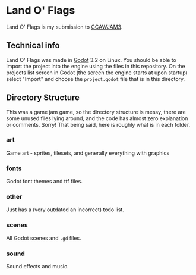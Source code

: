 # Land O' Flags

Land O' Flags is my submission to [CCAWJAM3](https://itch.io/jam/ccawjam-3).

## Technical info

Land O' Flags was made in [Godot](https://godotengine.org/) 3.2 on Linux. You should be able to import the project into the engine using the files in this repository. On the projects list screen in Godot (the screen the engine starts at upon startup) select "Import" and choose the `project.godot` file that is in this directory.

## Directory Structure

This was a game jam game, so the directory structure is messy, there are some unused files lying around, and the code has almost zero explanation or comments. Sorry! That being said, here is roughly what is in each folder.

### art

Game art - sprites, tilesets, and generally everything with graphics

### fonts

Godot font themes and ttf files.

### other

Just has a (very outdated an incorrect) todo list.

### scenes

All Godot scenes and `.gd` files.

### sound

Sound effects and music.
